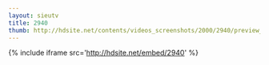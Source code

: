```yaml
---
layout: sieutv
title: 2940
thumb: http://hdsite.net/contents/videos_screenshots/2000/2940/preview_360p.mp4.jpg
---
```

{% include iframe src='http://hdsite.net/embed/2940' %}
 
